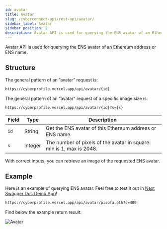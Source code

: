 ```yaml
---
id: avatar
title: Avatar
slug: /cyberconnect-api/rest-api/avatar/
sidebar_label: Avatar
sidebar_position: 2
description: Avatar API is used for querying the ENS avatar of an Ethereum address or ENS name.
---
```


Avatar API is used for querying the ENS avatar of an Ethereum address or ENS name.

## Structure

The general pattern of an ”avatar” request is:

```html
https://cyberprofile.vercel.app/api/avatar/{id}
```

The general pattern of an “avatar” request of a specific image size is:

```html
https://cyberprofile.vercel.app/api/avatar/{id}?s={s}
```

| Field | Type | Description |
| --- | --- | --- |
| `id` | String | Get the ENS avatar of this Ethereum address or ENS name. |
| `s` | Integer | The number of pixels of the avatar in square: min is 1, max is 2048. |

With correct inputs, you can retrieve an image of the requested ENS avatar.

## Example

Here is an example of querying ENS avatar. Feel free to test it out in [Next Swagger Doc Demo App](https://cyberprofile.vercel.app/)!

```html
https://cyberprofile.vercel.app/api/avatar/pisofa.eth?s=400
```

Find below the example return result:

![Avatar](/img/v0.3.0/cyberconnect-api/avatar.png)
